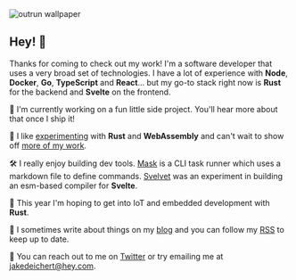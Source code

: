 


<img alt="outrun wallpaper" src="https://user-images.githubusercontent.com/1631044/87230111-6a4c4b00-c37b-11ea-8f3f-d119da09fb01.jpg" />


## Hey! 🥳

Thanks for coming to check out my work! I'm a software developer that uses a very broad set of technologies. I have a lot of experience with **Node**, **Docker**,  **Go**, **TypeScript** and **React**... but my go-to stack right now is **Rust** for the backend and **Svelte** on the frontend. 

🚀 I'm currently working on a fun little side project. You'll hear more about that once I ship it!

👾 I like [experimenting](https://github.com/jakedeichert/wasm-astar) with **Rust** and **WebAssembly** and can't wait to show off [more of my work](https://twitter.com/jakedeichert/status/1163153126230302721). 

🛠 I really enjoy building dev tools. [Mask](https://github.com/jakedeichert/mask) is a CLI task runner which uses a markdown file to define commands. [Svelvet](https://github.com/jakedeichert/svelvet) was an experiment in building an esm-based compiler for **Svelte**.

🧪 This year I'm hoping to get into IoT and embedded development with **Rust**. 

📘 I sometimes write about things on my [blog](https://jakedeichert.com) and you can follow my [RSS](https://jakedeichert.com/feed.xml) to keep up to date.

👋 You can reach out to me on [Twitter](https://twitter.com/jakedeichert) or try emailing me at [jakedeichert@hey.com](mailto:jakedeichert@hey.com).


